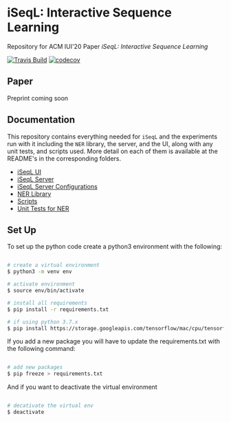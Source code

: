 # iSeqL: Interactive Sequence Learning

Repository for ACM IUI'20 Paper *iSeqL: Interactive Sequence Learning*

[![Travis Build](https://travis-ci.com/AkshatSh/iSeqL.svg?branch=master)](https://travis-ci.com/AkshatSh/iSeqL)
[![codecov](https://codecov.io/gh/AkshatSh/iSeqL/branch/master/graph/badge.svg)](https://codecov.io/gh/AkshatSh/iSeqL)

## Paper

Preprint coming soon


## Documentation

This repository contains everything needed for `iSeqL` and the experiments run with it including the `NER` library, the server, and the UI, along with any unit tests, and scripts used. More detail on each of them is available at the README's in the corresponding folders.

* [iSeqL UI](iseql_front_end/README.md)
* [iSeqL Server](iseql_server/README.md.md)
* [iSeqL Server Configurations](iseql_server/configurations/README.md)
* [NER Library](ner/README.md)
* [Scripts](scripts/README.md)
* [Unit Tests for NER](tests/README.md)

## Set Up

To set up the python code create a python3 environment with the following:

```bash

# create a virtual environment
$ python3 -m venv env

# activate environment
$ source env/bin/activate

# install all requirements
$ pip install -r requirements.txt

# if using python 3.7.x
$ pip install https://storage.googleapis.com/tensorflow/mac/cpu/tensorflow-0.12.0-py3-none-any.whl
```

If you add a new package you will have to update the requirements.txt with the following command:

```bash

# add new packages
$ pip freeze > requirements.txt
```

And if you want to deactivate the virtual environment

```bash

# decativate the virtual env
$ deactivate
```
